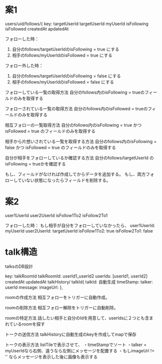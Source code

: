 # 案1
users/uid/follows/{
key: targetUserId
targetUserId
myUserId
isFollowing
isFollowed
createdAt
apdatedAt

フォローした時：
1. 自分のfollows/targetUserIdのisFollowing = true にする
2. 相手のfollows/myUserIdのisFollowed = true にする

フォロー外した時：
1. 自分のfollows/targetUserIdのisFollowing = false にする
2. 相手のfollows/myUserIdのisFollowed = false にする

フォローしている一覧の取得方法
自分のfollows内のisFollowing = trueのフィールドのみを取得する

フォローされている一覧の取得方法
自分のfollows内のisFollowed = trueのフィールドのみを取得する

相互フォローの一覧取得方法
自分のfollows内のisFollowing = true かつ isFollowed = true のフィールドのみを取得する

相手から片想いされている一覧を取得する方法
自分のfollows内のisFollowing = false かつ isFollowed = true のフィールドのみを取得する

自分が相手をフォローしているか確認する方法
自分のfollows/targetUserId の isFollowing = trueかを確認する

もし、フィールドがなければ作成してからデータを追加する。
もし、両方フォローしていない状態になったらフィールドを削除する。


# 案2
user1UserId
user2UserId
isFollow1To2
isFollow2To1

フォローした時：
もし相手が自分をフォローしていなかったら、
user1UserId: myUserId
user2UserId: targetUserId
isFollow1To2: true
isFollow2To1: false


# talk構造
talksのDB設計

key: talkRoomId
talkRoomId: userId1_userId2
userIds: [userId1, userId2]
createdAt
updatedAt
talkHistory/ talkId{
talkId: 自動生成
timeStamp: 
talker: userId
message: 
imageUrl:
},

roomの作成方法
相互フォローをトリガーに自動作成。

roomの削除方法
相互フォロー解除をトリガーに自動削除。

roomの特定方法
話したい相手と自分のIdを用意して、userIdsに２つとも含まれているroomを探す

トークの送信方法
talkHistoryに自動生成のkeyを作成してmapで保存

トークの表示方法
listTileで表示させて、
・timeStampでソート
・talker = myUserIdなら右側、違うなら左側にメッセージを配置する
・もしimageUrl != '' ならメッセージを表示した後に画像も表示する
